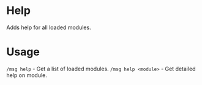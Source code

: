 # Help
Adds help for all loaded modules.

# Usage
```/msg help``` - Get a list of loaded modules.
```/msg help <module>``` - Get detailed help on module.
